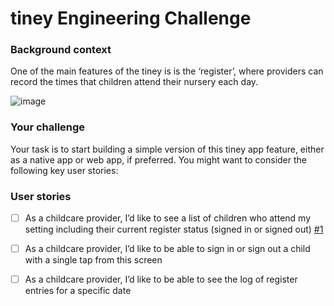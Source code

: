 # tiney Engineering Challenge


### Background context
One of the main features of the tiney is is the ‘register’, where providers can record the times that children attend their nursery each day. 

![image](https://user-images.githubusercontent.com/53922624/176121244-360f7fc2-0a80-4ce8-b89a-3dbfd9592581.png)


### Your challenge
Your task is to start building a simple version of this tiney app feature, either as a native app or web app, if preferred.
You might want to consider the following key user stories: 


### User stories
- [ ] As a childcare provider, I’d like to see a list of children who attend my setting including their current register status (signed in or signed out) [#1][i1]
- [ ] As a childcare provider, I’d like to be able to sign in or sign out a child with a single tap from this screen
- [ ] As a childcare provider, I’d like to be able to see the log of register entries for a specific date


<!-- Issue references -->
[i1]: https://github.com/DogwishX/tiney-register/issues/1
